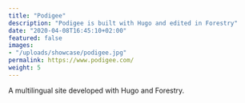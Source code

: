 ```yaml
---
title: "Podigee"
description: "Podigee is built with Hugo and edited in Forestry"
date: "2020-04-08T16:45:10+02:00"
featured: false
images:
- "/uploads/showcase/podigee.jpg"
permalink: https://www.podigee.com/
weight: 5
---
```


A multilingual site developed with Hugo and Forestry.
